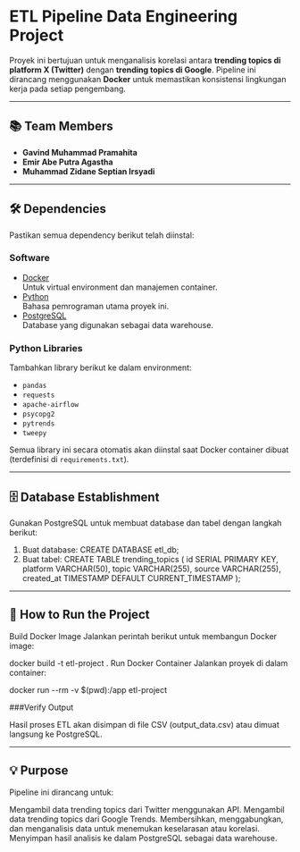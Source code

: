 # ETL Pipeline Data Engineering Project

Proyek ini bertujuan untuk menganalisis korelasi antara **trending topics di platform X (Twitter)** dengan **trending topics di Google**. Pipeline ini dirancang menggunakan **Docker** untuk memastikan konsistensi lingkungan kerja pada setiap pengembang.

---

## 📚 Team Members
- **Gavind Muhammad Pramahita**
- **Emir Abe Putra Agastha**
- **Muhammad Zidane Septian Irsyadi**

---

## 🛠️ Dependencies
Pastikan semua dependency berikut telah diinstal:

### Software
- [Docker](https://docs.docker.com/engine/install/)  
  Untuk virtual environment dan manajemen container.
- [Python](https://www.python.org/downloads/)  
  Bahasa pemrograman utama proyek ini.
- [PostgreSQL](https://www.postgresql.org/download/)  
  Database yang digunakan sebagai data warehouse.

### Python Libraries
Tambahkan library berikut ke dalam environment:
- `pandas`
- `requests`
- `apache-airflow`
- `psycopg2`
- `pytrends`
- `tweepy`

Semua library ini secara otomatis akan diinstal saat Docker container dibuat (terdefinisi di `requirements.txt`).

---

## 🗄️ Database Establishment
Gunakan PostgreSQL untuk membuat database dan tabel dengan langkah berikut:

1. Buat database:
   CREATE DATABASE etl_db;
2. Buat tabel:
CREATE TABLE trending_topics (
    id SERIAL PRIMARY KEY,
    platform VARCHAR(50),
    topic VARCHAR(255),
    source VARCHAR(255),
    created_at TIMESTAMP DEFAULT CURRENT_TIMESTAMP
);

---

## 🚀 How to Run the Project
Build Docker Image
Jalankan perintah berikut untuk membangun Docker image:

docker build -t etl-project .
Run Docker Container
Jalankan proyek di dalam container:

docker run --rm -v $(pwd):/app etl-project

###Verify Output

Hasil proses ETL akan disimpan di file CSV (output_data.csv) atau dimuat langsung ke PostgreSQL.

---

## 💡 Purpose
Pipeline ini dirancang untuk:

Mengambil data trending topics dari Twitter menggunakan API.
Mengambil data trending topics dari Google Trends.
Membersihkan, menggabungkan, dan menganalisis data untuk menemukan keselarasan atau korelasi.
Menyimpan hasil analisis ke dalam PostgreSQL sebagai data warehouse.

